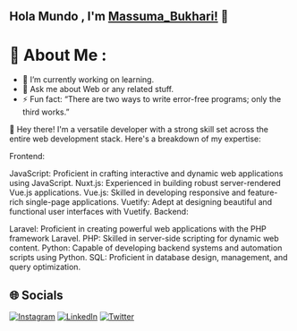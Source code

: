 ## Hola Mundo , I'm [Massuma_Bukhari!]() 👋

# 💫 About Me :
- 🔭 I’m currently working on learning.
- 💬 Ask me about Web or any related stuff.
- ⚡ Fun fact: “There are two ways to write error-free programs; only the third works.”


👋 Hey there! I'm a versatile developer with a strong skill set across the entire web development stack. Here's a breakdown of my expertise:

Frontend:

JavaScript: Proficient in crafting interactive and dynamic web applications using JavaScript.
Nuxt.js: Experienced in building robust server-rendered Vue.js applications.
Vue.js: Skilled in developing responsive and feature-rich single-page applications.
Vuetify: Adept at designing beautiful and functional user interfaces with Vuetify.
Backend:

Laravel: Proficient in creating powerful web applications with the PHP framework Laravel.
PHP: Skilled in server-side scripting for dynamic web content.
Python: Capable of developing backend systems and automation scripts using Python.
SQL: Proficient in database design, management, and query optimization.

## 🌐 Socials
[![Instagram](https://img.shields.io/badge/Instagram-%23E4405F.svg?logo=Instagram&logoColor=white)]([https://instagram.com/codepur_ka_superhero](https://github.com/massuma)) [![LinkedIn](https://img.shields.io/badge/LinkedIn-%230077B5.svg?logo=linkedin&logoColor=white)](www.linkedin.com/in/massuma-bukhari) [![Twitter](https://img.shields.io/badge/Twitter-%231DA1F2.svg?logo=Twitter&logoColor=white)](@BukhariMassuma)

 



